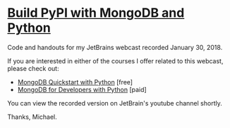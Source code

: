 # [Build PyPI with MongoDB and Python](https://github.com/mikeckennedy/jetbrains-webcast-build-with-mongodb)

Code and handouts for my JetBrains webcast recorded January 30, 2018.

If you are interested in either of the courses I offer related to this
webcast, please check out:

* [MongoDB Quickstart with Python](http://freemongodbcourse.com/) [free]
* [MongoDB for Developers with Python](https://training.talkpython.fm/courses/explore_mongodb_for_python_developers_course/mongodb-for-python-for-developers-featuring-orm-odm-mongoengine) [paid]

You can view the recorded version on JetBrain's youtube channel shortly.

Thanks, Michael.


